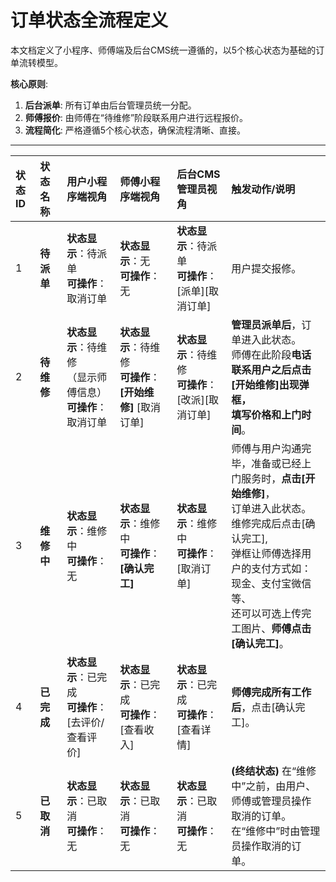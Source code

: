 # 订单状态全流程定义

本文档定义了小程序、师傅端及后台CMS统一遵循的，以5个核心状态为基础的订单流转模型。

**核心原则**:

1. **后台派单**: 所有订单由后台管理员统一分配。
2. **师傅报价**: 由师傅在“待维修”阶段联系用户进行远程报价。
3. **流程简化**: 严格遵循5个核心状态，确保流程清晰、直接。

---

| 状态ID | 状态名称   | 用户小程序端视角                                                 | 师傅小程序端视角                                              | 后台CMS管理员视角                                    | 触发动作/说明                                                                                                                                                                                                               |
| :----- | :--------- | :--------------------------------------------------------------- | :------------------------------------------------------------ | :--------------------------------------------------- | :-------------------------------------------------------------------------------------------------------------------------------------------------------------------------------------------------------------------------- |
| 1      | **待派单** | **状态显示**：待派单<br>**可操作**：取消订单                     | **状态显示**：无<br>**可操作**：无                            | **状态显示**：待派单<br>**可操作**：[派单][取消订单] | 用户提交报修。                                                                                                                                                                                                              |
| 2      | **待维修** | **状态显示**：待维修<br>（显示师傅信息）<br>**可操作**：取消订单 | **状态显示**：待维修<br>**可操作**：**[开始维修]** [取消订单] | **状态显示**：待维修<br>**可操作**：[改派][取消订单] | **管理员派单后**，订单进入此状态。<br>师傅在此阶段**电话联系用户之后点击[开始维修]出现弹框，<br/>填写价格和上门时间**。                                                                                                     |
| 3      | **维修中** | **状态显示**：维修中<br>**可操作**：无                           | **状态显示**：维修中<br>**可操作**：**[确认完工]**            | **状态显示**：维修中<br>**可操作**：[取消订单]       | 师傅与用户沟通完毕，准备或已经上门服务时，**点击[开始维修]**，<br/>订单进入此状态。 维修完成后点击[确认完工],<br/>弹框让师傅选择用户的支付方式如：现金、支付宝微信等、<br/>还可以可选上传完工图片、**师傅点击[确认完工]**。 |
| 4      | **已完成** | **状态显示**：已完成<br>**可操作**：[去评价/查看评价]            | **状态显示**：已完成<br>**可操作**：[查看收入]                | **状态显示**：已完成<br>**可操作**：[查看详情]       | **师傅完成所有工作后**，点击[确认完工]。                                                                                                                                                                                    |
| 5      | **已取消** | **状态显示**：已取消<br>**可操作**：无                           | **状态显示**：已取消<br>**可操作**：无                        | **状态显示**：已取消<br>**可操作**：无               | **(终结状态)** 在“维修中”之前，由用户、师傅或管理员操作取消的订单。 <br/>在“维修中”时由管理员操作取消的订单。                                                                                                               |
